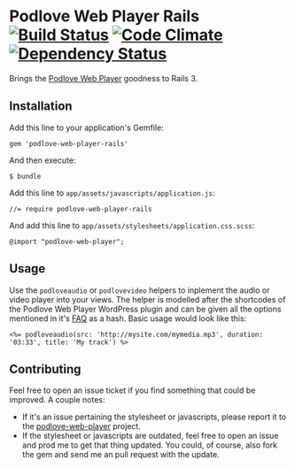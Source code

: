 # Podlove Web Player Rails [![Build Status][bs img]][bs] [![Code Climate][cc img]][cc] [![Dependency Status][ds img]][ds] #

Brings the [Podlove Web Player][pwp] goodness to Rails 3.

## Installation ##

Add this line to your application's Gemfile:

    gem 'podlove-web-player-rails'

And then execute:

    $ bundle

Add this line to `app/assets/javascripts/application.js`:

    //= require podlove-web-player-rails

And add this line to `app/assets/stylesheets/application.css.scss`:

    @import "podlove-web-player";

## Usage ##

Use the `podloveaudio` or `podlovevideo` helpers to inplement the audio or video player into your views. The helper is modelled after the shortcodes of the Podlove Web Player WordPress plugin and can be given all the options mentioned in it's [FAQ][pwpw] as a hash. Basic usage would look like this:

    <%= podloveaudio(src: 'http://mysite.com/mymedia.mp3', duration: '03:33', title: 'My track') %>

## Contributing ##

Feel free to open an issue ticket if you find something that could be improved. A couple notes:

* If it's an issue pertaining the stylesheet or javascripts, please report it to the [podlove-web-player][pwpg] project.
* If the stylesheet or javascripts are outdated, feel free to open an issue and prod me to get that thing updated. You could, of course, also fork the gem and send me an pull request with the update.

[bs img]: https://travis-ci.org/coding-chimp/podlove-web-player-rails.png?branch=master
[bs]: https://travis-ci.org/coding-chimp/podlove-web-player-rails
[cc img]: https://codeclimate.com/github/coding-chimp/podlove-web-player-rails.png
[cc]: https://codeclimate.com/github/coding-chimp/podlove-web-player-rails
[ds img]: https://gemnasium.com/coding-chimp/podlove-web-player-rails.png
[ds]: https://gemnasium.com/coding-chimp/podlove-web-player-rails

[pwp]: http://podlove.org/podlove-web-player/
[pwpw]: http://wordpress.org/extend/plugins/podlove-web-player/faq/
[pwpg]: https://github.com/podlove/podlove-web-player